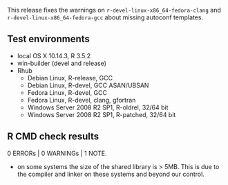 This release fixes the warnings on `r-devel-linux-x86_64-fedora-clang` and
`r-devel-linux-x86_64-fedora-gcc` about missing autoconf templates.

## Test environments

* local OS X 10.14.3, R 3.5.2
* win-builder (devel and release)
* Rhub
  * Debian Linux, R-release, GCC
  * Debian Linux, R-devel, GCC ASAN/UBSAN
  * Fedora Linux, R-devel, GCC
  * Fedora Linux, R-devel, clang, gfortran
  * Windows Server 2008 R2 SP1, R-oldrel, 32/64 bit
  * Windows Server 2008 R2 SP1, R-patched, 32/64 bit
## R CMD check results

0 ERRORs | 0 WARNINGs | 1 NOTE.

* on some systems the size of the shared library is > 5MB.
    This is due to the compiler and linker on these systems and beyond our control.
